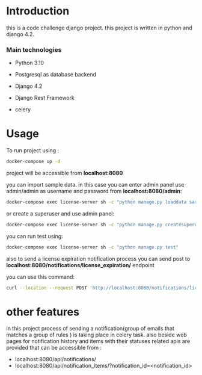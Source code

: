 # Introduction

this is a code challenge django project.
this project is written in python and django 4.2.


### Main technologies

* Python 3.10

* Postgresql as database backend 

* Django 4.2

* Django Rest Framework

* celery



# Usage

To run project using :

```bash
docker-compose up -d
```

project will be accessible from **localhost:8080**

you can import sample data. in this case you can enter admin panel use admin/admin as username and password from **localhost:8080/admin**:

```bash
docker-compose exec license-server sh -c "python manage.py loaddata sample_data/sample_data_fixture"
```

or create a superuser and use admin panel:
```bash
docker-compose exec license-server sh -c "python manage.py createsuperuser"
```
you can run test using:
```bash
docker-compose exec license-server sh -c "python manage.py test"
```

also to send a license expiration notification process you can send post to **localhost:8080/notifications/license_expiration/** endpoint

you can use this command:
```bash
curl --location --request POST 'http://localhost:8080/notifications/license_expiration/'
```


# other features
in this project process of sending a notification(group of emails that matches a group of rules ) is taking place in celery task.
also beside web pages for notification history and items with their statuses related apis are provided that can be accessible from :

* localhost:8080/api/notifications/
* localhost:8080/api/notification_items/?notification_id=<notification_id>
